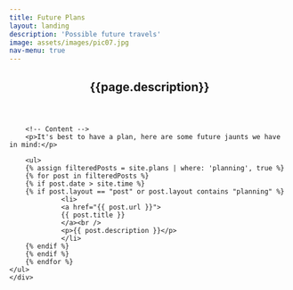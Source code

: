```yaml
---
title: Future Plans
layout: landing
description: 'Possible future travels'
image: assets/images/pic07.jpg
nav-menu: true
---
```



<!-- Main -->
<div id="main" class="alt">

<!-- One -->
<section id="one">
	<div class="inner">
		<header class="major">
			<h1>{{page.description}}</h1>
		</header>

		<!-- Content -->
		<p>It's best to have a plan, here are some future jaunts we have in mind:</p>
		
		<ul> 
		{% assign filteredPosts = site.plans | where: 'planning', true %}
		{% for post in filteredPosts %}
		{% if post.date > site.time %}
		{% if post.layout == "post" or post.layout contains "planning" %}
				 <li>
				 <a href="{{ post.url }}">
				 {{ post.title }}
				 </a><br />
				 <p>{{ post.description }}</p>
				 </li>
		{% endif %}	
		{% endif %}	
		{% endfor %}	
	</ul>
	</div>
</section>

</div>
